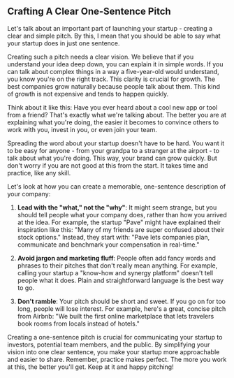 ## Crafting A Clear One-Sentence Pitch

Let's talk about an important part of launching your startup - creating a clear and simple pitch. By this, I mean that you should be able to say what your startup does in just one sentence. 

Creating such a pitch needs a clear vision. We believe that if you understand your idea deep down, you can explain it in simple words. If you can talk about complex things in a way a five-year-old would understand, you know you're on the right track. This clarity is crucial for growth. The best companies grow naturally because people talk about them. This kind of growth is not expensive and tends to happen quickly.

Think about it like this: Have you ever heard about a cool new app or tool from a friend? That's exactly what we're talking about. The better you are at explaining what you're doing, the easier it becomes to convince others to work with you, invest in you, or even join your team.

Spreading the word about your startup doesn't have to be hard. You want it to be easy for anyone - from your grandpa to a stranger at the airport - to talk about what you're doing. This way, your brand can grow quickly. But don't worry if you are not good at this from the start. It takes time and practice, like any skill.

Let's look at how you can create a memorable, one-sentence description of your company:

1. **Lead with the "what," not the "why"**: It might seem strange, but you should tell people what your company does, rather than how you arrived at the idea. For example, the startup "Pave" might have explained their inspiration like this: "Many of my friends are super confused about their stock options." Instead, they start with: "Pave lets companies plan, communicate and benchmark your compensation in real-time."

2. **Avoid jargon and marketing fluff**: People often add fancy words and phrases to their pitches that don't really mean anything. For example, calling your startup a "know-how and synergy platform" doesn't tell people what it does. Plain and straightforward language is the best way to go.

3. **Don't ramble**: Your pitch should be short and sweet. If you go on for too long, people will lose interest. For example, here's a great, concise pitch from Airbnb: "We built the first online marketplace that lets travelers book rooms from locals instead of hotels."

Creating a one-sentence pitch is crucial for communicating your startup to investors, potential team members, and the public. By simplifying your vision into one clear sentence, you make your startup more approachable and easier to share. Remember, practice makes perfect. The more you work at this, the better you'll get. Keep at it and happy pitching!
